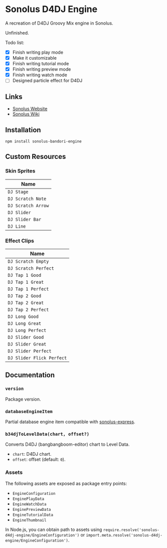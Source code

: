 # Sonolus D4DJ Engine

A recreation of D4DJ Groovy Mix engine in Sonolus.

Unfinished.

Todo list:

- [x] Finish writing play mode
- [x] Make it customizable
- [x] Finish writing tutorial mode
- [x] Finish writing preview mode
- [x] Finish writing watch mode
- [ ] Designed particle effect for D4DJ

## Links

-   [Sonolus Website](https://sonolus.com)
-   [Sonolus Wiki](https://github.com/NonSpicyBurrito/sonolus-wiki)

## Installation

```
npm install sonolus-bandori-engine
```

## Custom Resources

### Skin Sprites

| Name                                          |
| --------------------------------------------- |
| `DJ Stage`                                    |
| `DJ Scratch Note`                             |
| `DJ Scratch Arrow`                            |
| `DJ Slider`                                   |
| `DJ Slider Bar`                               |
| `DJ Line`                                     |

### Effect Clips

| Name                                          |
| --------------------------------------------- |
| `DJ Scratch Empty`                            |
| `DJ Scratch Perfect`                          |
| `DJ Tap 1 Good`                               |
| `DJ Tap 1 Great`                              |
| `DJ Tap 1 Perfect`                            |
| `DJ Tap 2 Good`                               |
| `DJ Tap 2 Great`                              |
| `DJ Tap 2 Perfect`                            |
| `DJ Long Good`                                |
| `DJ Long Great`                               |
| `DJ Long Perfect`                             |
| `DJ Slider Good`                              |
| `DJ Slider Great`                             |
| `DJ Slider Perfect`                           |
| `DJ Slider Flick Perfect`                     |

## Documentation

### `version`

Package version.

### `databaseEngineItem`

Partial database engine item compatible with [sonolus-express](https://github.com/NonSpicyBurrito/sonolus-express).

### `b34djToLevelData(chart, offset?)`

Converts D4DJ (bangbangboom-editor) chart to Level Data.

-   `chart`: D4DJ chart.
-   `offset`: offset (default: `0`).

### Assets

The following assets are exposed as package entry points:

-   `EngineConfiguration`
-   `EnginePlayData`
-   `EngineWatchData`
-   `EnginePreviewData`
-   `EngineTutorialData`
-   `EngineThumbnail`

In Node.js, you can obtain path to assets using `require.resolve('sonolus-d4dj-engine/EngineConfiguration')` or `import.meta.resolve('sonolus-d4dj-engine/EngineConfiguration')`.
